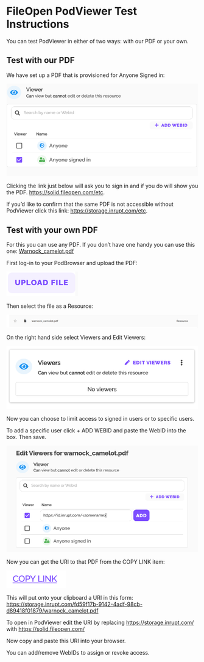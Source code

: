 # FileOpen PodViewer Test Instructions

You can test PodViewer in either of two ways: with our PDF or your own.

## Test with our PDF

We have set up a PDF that is provisioned for Anyone Signed in:
 
![](./images/instructions-img1.png)

Clicking the link just below will ask you to sign in and if you do will show you the PDF.
https://solid.fileopen.com/etc.

If you’d like to confirm that the same PDF is not accessible without PodViewer click this link:
https://storage.inrupt.com/etc.

## Test with your own PDF

For this you can use any PDF. If you don’t have one handy you can use this one: [Warnock_camelot.pdf](./files/warnock_camelot.pdf)

First log-in to your PodBrowser and upload the PDF:
 
![](./images/instructions-img2.png)

Then select the file as a Resource:
 
![](./images/instructions-img3.png)

On the right hand side select Viewers and Edit Viewers:
 
![](./images/instructions-img4.png)

Now you can choose to limit access to signed in users or to specific users. 

To add a specific user click + ADD WEBID and paste the WebID into the box. Then save.

![](./images/instructions-img5.png)
 

Now you can get the URI to that PDF from the COPY LINK item:
 
![](./images/instructions-img6.png)

This will put onto your clipboard a URI in this form:
https://storage.inrupt.com/fd59f17b-9142-4adf-98cb-d89418f01879/warnock_camelot.pdf

To open in PodViewer edit the URI by replacing https://storage.inrupt.com/ with https://solid.fileopen.com/

Now copy and paste this URI into your browser.

You can add/remove WebIDs to assign or revoke access.
